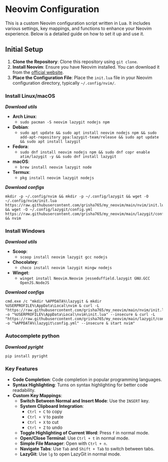# Neovim Configuration

This is a custom Neovim configuration script written in Lua. It includes various settings, key mappings, and functions to enhance your Neovim experience. Below is a detailed guide on how to set it up and use it.

## Initial Setup

1. **Clone the Repository**: Clone this repository using `git clone`.
2. **Install Neovim**: Ensure you have Neovim installed. You can download it from the [official website](https://neovim.io/).
3. **Place the Configuration File**: Place the `init.lua` file in your Neovim configuration directory, typically `~/.config/nvim/`.

### Install Linux/macOS

***Download utils***

- **Arch Linux**: 
  - `sudo pacman -S neovim lazygit nodejs npm`
- **Debian**: 
  - `sudo apt update && sudo apt install neovim nodejs npm && sudo add-apt-repository ppa:lazygit-team/release && sudo apt update && sudo apt install lazygit`
- **Fedora**: 
  - `sudo dnf install neovim nodejs npm && sudo dnf copr enable atim/lazygit -y && sudo dnf install lazygit`
- **macOS**: 
  - `brew install neovim lazygit node`
- **Termux**: 
  - `pkg install neovim lazygit nodejs`

***Download configs***

```shell
mkdir -p ~/.config/nvim && mkdir -p ~/.config/lazygit && wget -O ~/.config/nvim/init.lua https://raw.githubusercontent.com/grisha765/my_neovim/main/nvim/init.lua && wget -O ~/.config/lazygit/config.yml https://raw.githubusercontent.com/grisha765/my_neovim/main/lazygit/config.yml && nvim
```

### Install Windows

***Download utils***

- **Scoop**: 
  - `scoop install neovim lazygit gcc nodejs`
- **Chocolatey**: 
  - `choco install neovim lazygit mingw nodejs`
- **Winget**: 
  - `winget install Neovim.Neovim jesseduffield.lazygit GNU.GCC OpenJS.NodeJS`

***Download configs***

```shell
cmd.exe /c "mkdir %APPDATA%\lazygit & mkdir %USERPROFILE%\AppData\Local\nvim & curl -L "https://raw.githubusercontent.com/grisha765/my_neovim/main/nvim/init.lua" -o "%USERPROFILE%\AppData\Local\nvim\init.lua" --insecure & curl -L "https://raw.githubusercontent.com/grisha765/my_neovim/main/lazygit/config.yml" -o "%APPDATA%\lazygit\config.yml" --insecure & start nvim"
```

### Autocomplete python

***Download pyright***

```shell
pip install pyright
```

### Key Features

- **Code Completion**: Code completion in popular programming languages.
- **Syntax Highlighting**: Turns on syntax highlighting for better code readability.
- **Custom Key Mappings**:
  - **Switch Between Normal and Insert Mode**: Use the `INSERT` key.
  - **System Clipboard Integration**: 
    - `Ctrl + C` to copy
    - `Ctrl + V` to paste
    - `Ctrl + X` to cut
    - `Ctrl + Z` to undo
  - **Toggle Highlighting of Current Word**: Press `f` in normal mode.
  - **Open/Close Terminal**: Use `Ctrl + t` in normal mode.
  - **Simple File Manager**: Open with `Ctrl + n`.
  - **Navigate Tabs**: Use `Tab` and `Shift + Tab` to switch between tabs.
  - **LazyGit**: Use `lg` to open LazyGit in normal mode.
